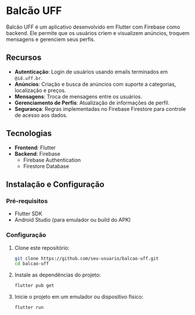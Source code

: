 # Balcão UFF

Balcão UFF é um aplicativo desenvolvido em Flutter com Firebase como backend. Ele permite que os usuários criem e visualizem anúncios, troquem mensagens e gerenciem seus perfis.

## Recursos

- **Autenticação**: Login de usuários usando emails terminados em `@id.uff.br`.
- **Anúncios**: Criação e busca de anúncios com suporte a categorias, localização e preços.
- **Mensagens**: Troca de mensagens entre os usuários.
- **Gerenciamento de Perfis**: Atualização de informações de perfil.
- **Segurança**: Regras implementadas no Firebase Firestore para controle de acesso aos dados.

## Tecnologias

- **Frontend**: Flutter
- **Backend**: Firebase
  - Firebase Authentication
  - Firestore Database

## Instalação e Configuração

### Pré-requisitos

- Flutter SDK
- Android Studio (para emulador ou build do APK)

### Configuração

1. Clone este repositório:

   ```bash
   git clone https://github.com/seu-usuario/balcao-uff.git
   cd balcao-uff
   ```
2. Instale as dependências do projeto:

    ```bash
    flutter pub get
    ```
3. Inicie o projeto em um emulador ou dispositivo físico:

    ```bash
    flutter run
    ```

